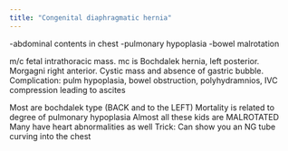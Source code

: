 ```yaml
---
title: "Congenital diaphragmatic hernia"
---
```

-abdominal contents in chest
-pulmonary hypoplasia
-bowel malrotation

m/c fetal intrathoracic mass. mc is Bochdalek hernia, left posterior. Morgagni right anterior. 
Cystic mass and absence of gastric bubble. 
Complication: pulm hypoplasia, bowel obstruction, polyhydramnios, IVC compression leading to ascites

Most are bochdalek type (BACK and to the LEFT)
Mortality is related to degree of pulmonary hypoplasia
Almost all these kids are MALROTATED
Many have heart abnormalities as well
Trick: Can show you an NG tube curving into the chest

